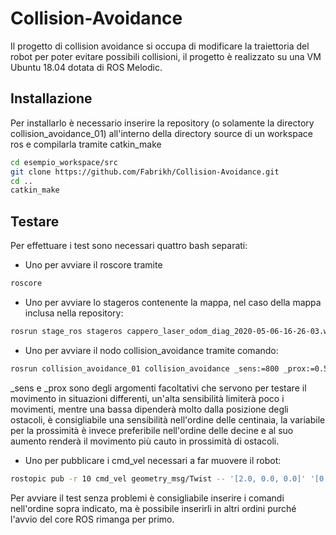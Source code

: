 # Collision-Avoidance

Il progetto di collision avoidance si occupa di modificare la traiettoria del robot per poter evitare possibili collisioni, il progetto è realizzato su una VM Ubuntu 18.04 dotata di ROS Melodic.

## Installazione

Per installarlo è necessario inserire la repository (o solamente la directory collision_avoidance_01) all'interno della directory source di un workspace ros e compilarla tramite catkin_make
```bash
cd esempio_workspace/src
git clone https://github.com/Fabrikh/Collision-Avoidance.git
cd ..
catkin_make
```

## Testare

Per effettuare i test sono necessari quattro bash separati:
* Uno per avviare il roscore tramite 
```bash
roscore
```

* Uno per avviare lo stageros contenente la mappa, nel caso della mappa inclusa nella repository:
```bash
rosrun stage_ros stageros cappero_laser_odom_diag_2020-05-06-16-26-03.world
```

* Uno per avviare il nodo collision_avoidance tramite comando:
```bash
rosrun collision_avoidance_01 collision_avoidance _sens:=800 _prox:=0.5
```
_sens e _prox sono degli argomenti facoltativi che servono per testare il movimento in situazioni differenti, un'alta sensibilità limiterà poco i movimenti, mentre una bassa dipenderà molto dalla posizione degli ostacoli, è consigliabile una sensibilità nell'ordine delle centinaia, la variabile per la prossimità è invece preferibile nell'ordine delle decine e al suo aumento renderà il movimento più cauto in prossimità di ostacoli.

* Uno per pubblicare i cmd_vel necessari a far muovere il robot:
```bash
rostopic pub -r 10 cmd_vel geometry_msg/Twist -- '[2.0, 0.0, 0.0]' '[0.0, 0.0, 1.0]'
```

Per avviare il test senza problemi è consigliabile inserire i comandi nell'ordine sopra indicato, ma è possibile inserirli in altri ordini purché l'avvio del core ROS rimanga per primo.
